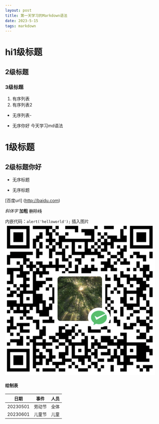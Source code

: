 ```yaml
---
layout: post
title: 第一天学习的Markdown语法
date: 2023-5-15 
tags: markdown    
---
```

# hi1级标题
## 2级标题
### 3级标题
1. 有序列表
2. 有序列表2
- 无序列表-
* 无序你好 今天学习md语法
# 1级标题
## 2级标题你好
- 无序标题
* 无序标题

[百度url] (http://baidu.com)

*斜体字*
**加粗**
~~删除线~~

内嵌代码：`alert('helloworld');`
插入图片 ![](/images/payimg/weipayimg.jpg)

#### 绘制表
|日期 |事件 |人员|
|----------|:----:|-----:|
|20230501|劳动节|全体|
|20230601|儿童节|儿童|

